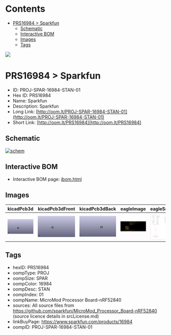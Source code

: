



Contents
========

* [PRS16984 > Sparkfun](#prs16984--sparkfun)
	* [Schematic](#schematic)
	* [Interactive BOM](#interactive-bom)
	* [Images](#images)
	* [Tags](#tags)
  
![][im]
# PRS16984 > Sparkfun

- ID: PROJ-SPAR-16984-STAN-01
- Hex ID: PRS16984
- Name: Sparkfun
- Description: Sparkfun
- Long Link: [http://oom.lt/PROJ-SPAR-16984-STAN-01](http://oom.lt/PROJ-SPAR-16984-STAN-01)
- Short Link: [http://oom.lt/PRS16984](http://oom.lt/PRS16984)

## Schematic
  
[![schem](eagleSchemImage.png)](eagleSchemImage.png)
## Interactive BOM

- Interactive BOM page: [ibom.html](https://htmlpreview.github.io/?https://github.com/oomlout/oomlout_OOMP_projects/blob/main/PROJ-SPAR-16984-STAN-01/kicad/bom/ibom.html)

## Images
  
  

|kicadPcb3d|kicadPcb3dFront|kicadPcb3dBack|eagleImage|eagleSchemImage|
| :---: | :---: | :---: | :---: | :---: |
|[![kicadPcb3d](kicadPcb3d_140.png)](kicadPcb3d.png)|[![kicadPcb3dFront](kicadPcb3dFront_140.png)](kicadPcb3dFront.png)|[![kicadPcb3dBack](kicadPcb3dBack_140.png)](kicadPcb3dBack.png)|[![eagleImage](eagleImage_140.png)](eagleImage.png)|[![eagleSchemImage](eagleSchemImage_140.png)](eagleSchemImage.png)|

## Tags

- hexID: PRS16984
- oompType: PROJ
- oompSize: SPAR
- oompColor: 16984
- oompDesc: STAN
- oompIndex: 01
- oompName: MicroMod Processor Board-nRF52840
- sources: All source files from https://github.com/sparkfun/MicroMod_Processor_Board-nRF52840 (source licence details in srcLicense.md)
- linkBuyPage: https://www.sparkfun.com/products/16984
- oompID: PROJ-SPAR-16984-STAN-01



[im]: kicadPcb3d_450.png
